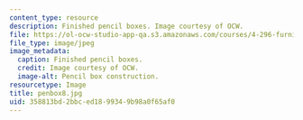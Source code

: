 ```yaml
---
content_type: resource
description: Finished pencil boxes. Image courtesy of OCW.
file: https://ol-ocw-studio-app-qa.s3.amazonaws.com/courses/4-296-furniture-making-spring-2005/358813bd2bbced1899349b98a0f65af0_penbox8.jpg
file_type: image/jpeg
image_metadata:
  caption: Finished pencil boxes.
  credit: Image courtesy of OCW.
  image-alt: Pencil box construction.
resourcetype: Image
title: penbox8.jpg
uid: 358813bd-2bbc-ed18-9934-9b98a0f65af0
---
```

